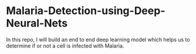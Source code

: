 # Malaria-Detection-using-Deep-Neural-Nets
In this repo, I will build an end to end deep learning model which helps us to determine if or not a cell is infected with Malaria.
